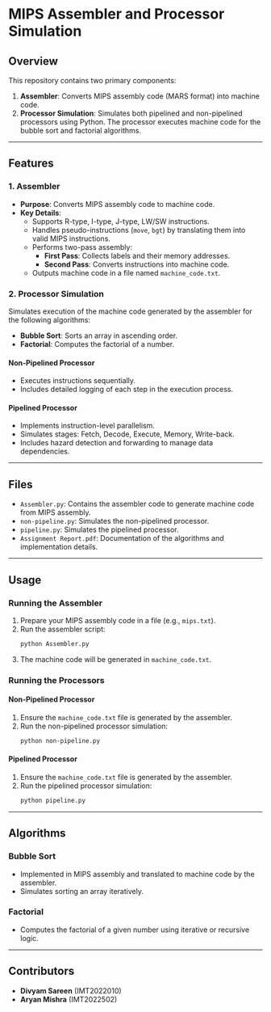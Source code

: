 
# MIPS Assembler and Processor Simulation

## Overview
This repository contains two primary components:
1. **Assembler**: Converts MIPS assembly code (MARS format) into machine code.
2. **Processor Simulation**: Simulates both pipelined and non-pipelined processors using Python. The processor executes machine code for the bubble sort and factorial algorithms.

---

## Features
### 1. Assembler
- **Purpose**: Converts MIPS assembly code to machine code.
- **Key Details**:
  - Supports R-type, I-type, J-type, LW/SW instructions.
  - Handles pseudo-instructions (`move`, `bgt`) by translating them into valid MIPS instructions.
  - Performs two-pass assembly:
    - **First Pass**: Collects labels and their memory addresses.
    - **Second Pass**: Converts instructions into machine code.
  - Outputs machine code in a file named `machine_code.txt`.

### 2. Processor Simulation
Simulates execution of the machine code generated by the assembler for the following algorithms:
- **Bubble Sort**: Sorts an array in ascending order.
- **Factorial**: Computes the factorial of a number.

#### Non-Pipelined Processor
- Executes instructions sequentially.
- Includes detailed logging of each step in the execution process.

#### Pipelined Processor
- Implements instruction-level parallelism.
- Simulates stages: Fetch, Decode, Execute, Memory, Write-back.
- Includes hazard detection and forwarding to manage data dependencies.

---

## Files
- `Assembler.py`: Contains the assembler code to generate machine code from MIPS assembly.
- `non-pipeline.py`: Simulates the non-pipelined processor.
- `pipeline.py`: Simulates the pipelined processor.
- `Assignment Report.pdf`: Documentation of the algorithms and implementation details.

---

## Usage
### Running the Assembler
1. Prepare your MIPS assembly code in a file (e.g., `mips.txt`).
2. Run the assembler script:
   ```bash
   python Assembler.py
   ```
3. The machine code will be generated in `machine_code.txt`.

### Running the Processors
#### Non-Pipelined Processor
1. Ensure the `machine_code.txt` file is generated by the assembler.
2. Run the non-pipelined processor simulation:
   ```bash
   python non-pipeline.py
   ```

#### Pipelined Processor
1. Ensure the `machine_code.txt` file is generated by the assembler.
2. Run the pipelined processor simulation:
   ```bash
   python pipeline.py
   ```

---

## Algorithms
### Bubble Sort
- Implemented in MIPS assembly and translated to machine code by the assembler.
- Simulates sorting an array iteratively.

### Factorial
- Computes the factorial of a given number using iterative or recursive logic.

---

## Contributors
- **Divyam Sareen** (IMT2022010)
- **Aryan Mishra** (IMT2022502)
